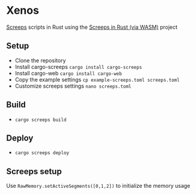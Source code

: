 # Xenos

[Screeps](https://screeps.com/) scripts in Rust using the [Screeps in Rust (via WASM)](https://github.com/daboross/screeps-in-rust-via-wasm) project

## Setup

- Clone the repository
- Install cargo-screeps `cargo install cargo-screeps`
- Install cargo-web `cargo install cargo-web`
- Copy the example settings `cp example-screeps.toml screeps.toml`
- Customize screeps settings `nano screeps.toml`

## Build

- `cargo screeps build`

## Deploy

- `cargo screeps deploy`

## Screeps setup

Use `RawMemory.setActiveSegments([0,1,2])` to initialize the memory usage


